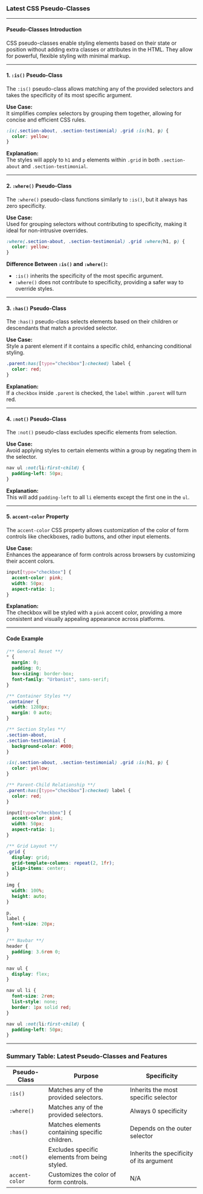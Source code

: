 ### **Latest CSS Pseudo-Classes**

---


#### **Pseudo-Classes Introduction**
CSS pseudo-classes enable styling elements based on their state or position without adding extra classes or attributes in the HTML. They allow for powerful, flexible styling with minimal markup.

---

#### **1. `:is()` Pseudo-Class**
The `:is()` pseudo-class allows matching any of the provided selectors and takes the specificity of its most specific argument.  

**Use Case:**  
It simplifies complex selectors by grouping them together, allowing for concise and efficient CSS rules.  

```css
:is(.section-about, .section-testimonial) .grid :is(h1, p) {
  color: yellow;
}
```

**Explanation:**  
The styles will apply to `h1` and `p` elements within `.grid` in both `.section-about` and `.section-testimonial`.

---

#### **2. `:where()` Pseudo-Class**
The `:where()` pseudo-class functions similarly to `:is()`, but it always has zero specificity.  

**Use Case:**  
Used for grouping selectors without contributing to specificity, making it ideal for non-intrusive overrides.  

```css
:where(.section-about, .section-testimonial) .grid :where(h1, p) {
  color: yellow;
}
```

**Difference Between `:is()` and `:where()`:**
- `:is()` inherits the specificity of the most specific argument.  
- `:where()` does not contribute to specificity, providing a safer way to override styles.

---

#### **3. `:has()` Pseudo-Class**
The `:has()` pseudo-class selects elements based on their children or descendants that match a provided selector.  

**Use Case:**  
Style a parent element if it contains a specific child, enhancing conditional styling.  

```css
.parent:has([type="checkbox"]:checked) label {
  color: red;
}
```

**Explanation:**  
If a `checkbox` inside `.parent` is checked, the `label` within `.parent` will turn red.

---

#### **4. `:not()` Pseudo-Class**
The `:not()` pseudo-class excludes specific elements from selection.  

**Use Case:**  
Avoid applying styles to certain elements within a group by negating them in the selector.  

```css
nav ul :not(li:first-child) {
  padding-left: 50px;
}
```

**Explanation:**  
This will add `padding-left` to all `li` elements except the first one in the `ul`.

---

#### **5. `accent-color` Property**
The `accent-color` CSS property allows customization of the color of form controls like checkboxes, radio buttons, and other input elements.  

**Use Case:**  
Enhances the appearance of form controls across browsers by customizing their accent colors.  

```css
input[type="checkbox"] {
  accent-color: pink;
  width: 50px;
  aspect-ratio: 1;
}
```

**Explanation:**  
The checkbox will be styled with a `pink` accent color, providing a more consistent and visually appealing appearance across platforms.

---

#### **Code Example**

```css
/** General Reset **/
* {
  margin: 0;
  padding: 0;
  box-sizing: border-box;
  font-family: "Urbanist", sans-serif;
}

/** Container Styles **/
.container {
  width: 1280px;
  margin: 0 auto;
}

/** Section Styles **/
.section-about,
.section-testimonial {
  background-color: #000;
}

:is(.section-about, .section-testimonial) .grid :is(h1, p) {
  color: yellow;
}

/** Parent-Child Relationship **/
.parent:has([type="checkbox"]:checked) label {
  color: red;
}

input[type="checkbox"] {
  accent-color: pink;
  width: 50px;
  aspect-ratio: 1;
}

/** Grid Layout **/
.grid {
  display: grid;
  grid-template-columns: repeat(2, 1fr);
  align-items: center;
}

img {
  width: 100%;
  height: auto;
}

p,
label {
  font-size: 20px;
}

/** Navbar **/
header {
  padding: 3.6rem 0;
}

nav ul {
  display: flex;
}

nav ul li {
  font-size: 2rem;
  list-style: none;
  border: 1px solid red;
}

nav ul :not(li:first-child) {
  padding-left: 50px;
}
```

---

### **Summary Table: Latest Pseudo-Classes and Features**

| **Pseudo-Class**  | **Purpose**                                      | **Specificity**                     |
|-------------------|--------------------------------------------------|-------------------------------------|
| `:is()`           | Matches any of the provided selectors.           | Inherits the most specific selector |
| `:where()`        | Matches any of the provided selectors.           | Always 0 specificity                |
| `:has()`          | Matches elements containing specific children.   | Depends on the outer selector       |
| `:not()`          | Excludes specific elements from being styled.    | Inherits the specificity of its argument |
| `accent-color`    | Customizes the color of form controls.           | N/A                                 |

